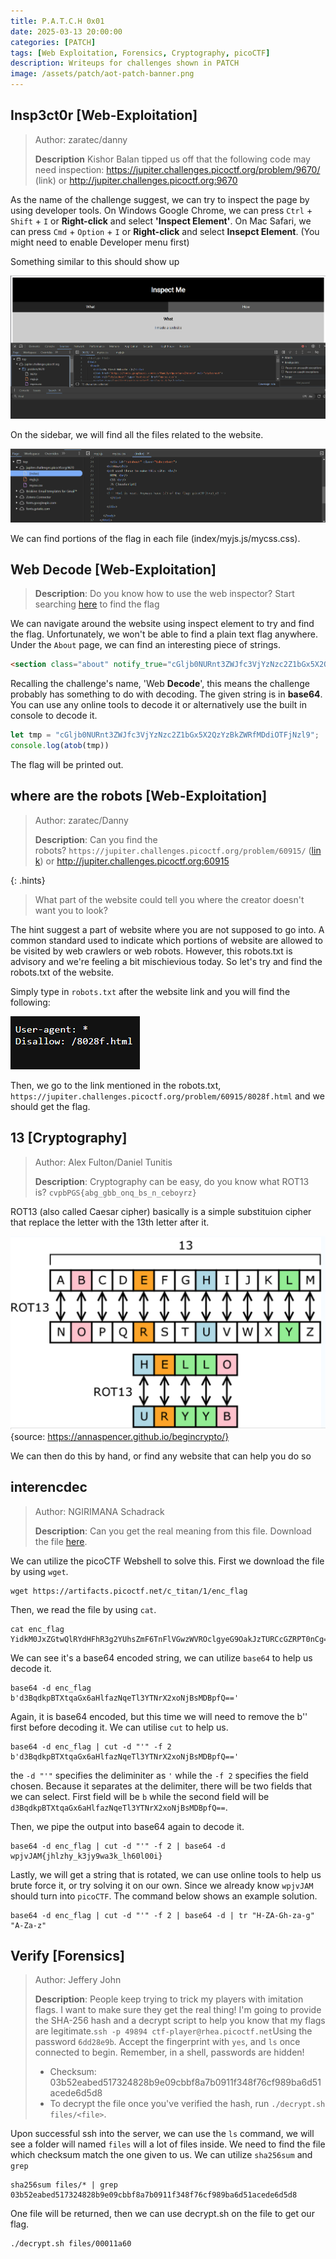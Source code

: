 ```yaml
---
title: P.A.T.C.H 0x01
date: 2025-03-13 20:00:00
categories: [PATCH]
tags: [Web Exploitation, Forensics, Cryptography, picoCTF]
description: Writeups for challenges shown in PATCH
image: /assets/patch/aot-patch-banner.png
---
```


## Insp3ct0r [Web-Exploitation]
> Author: zaratec/danny
>
> **Description**
> Kishor Balan tipped us off that the following code may need inspection: https://jupiter.challenges.picoctf.org/problem/9670/ (link) or http://jupiter.challenges.picoctf.org:9670

As the name of the challenge suggest, we can try to inspect the page by using developer tools.
On Windows Google Chrome, we can press `Ctrl` + `Shift` + `I` or **Right-click** and select **'Inspect Element'**.
On Mac Safari, we can press `Cmd` + `Option` + `I` or **Right-click** and select **Insepct Element**. (You might need to enable Developer menu first)

Something similar to this should show up

![inspect-website.png](/assets/patch/0x01/inspect-website.png)

On the sidebar, we will find all the files related to the website. 

![inspect-files.png](/assets/patch/0x01/inspect-file.png)

We can find portions of the flag in each file (index/myjs.js/mycss.css).


## Web Decode [Web-Exploitation]
> **Description**:
> Do you know how to use the web inspector?
> Start searching [here](http://titan.picoctf.net:64018/) to find the flag

We can navigate around the website using inspect element to try and find the flag. Unfortunately, we won't be able to find a plain text flag anywhere. Under the `About` page, we can find an interesting piece of strings.

```html
<section class="about" notify_true="cGljb0NURnt3ZWJfc3VjYzNzc2Z1bGx5X2QzYzBkZWRfMDdiOTFjNzl9">
```

Recalling the challenge's name, 'Web **Decode**', this means the challenge probably has something to do with decoding. The given string is in **base64**. You can use any online tools to decode it or alternatively use the built in console to decode it.

```javascript
let tmp = "cGljb0NURnt3ZWJfc3VjYzNzc2Z1bGx5X2QzYzBkZWRfMDdiOTFjNzl9";
console.log(atob(tmp))
```

The flag will be printed out. 


## where are the robots [Web-Exploitation]
> Author: zaratec/Danny
> 
> **Description**:
> Can you find the robots? `https://jupiter.challenges.picoctf.org/problem/60915/` ([link](https://jupiter.challenges.picoctf.org/problem/60915/)) or http://jupiter.challenges.picoctf.org:60915

{: .hints}
> What part of the website could tell you where the creator doesn't want you to look?

The hint suggest a part of website where you are not supposed to go into. A common standard used to indicate which portions of website are allowed to be visited by web crawlers or web robots. However, this robots.txt is advisory and we're feeling a bit mischievious today. So let's try and find the robots.txt of the website. 

Simply type in `robots.txt` after the website link and you will find the following:

![robots.png](/assets/patch/0x01/robots.png)

Then, we go to the link mentioned in the robots.txt, `https://jupiter.challenges.picoctf.org/problem/60915/8028f.html` and we should get the flag.


## 13 [Cryptography]
> Author: Alex Fulton/Daniel Tunitis
>
> **Description**:
> Cryptography can be easy, do you know what ROT13 is? `cvpbPGS{abg_gbb_onq_bs_n_ceboyrz}`

ROT13 (also called Caesar cipher) basically is a simple substituion cipher that replace the letter with the 13th letter after it.

![rot13.png](/assets/patch/0x01/rot13.png) {source: https://annaspencer.github.io/begincrypto/}

We can then do this by hand, or find any website that can help you do so


## interencdec
> Author: NGIRIMANA Schadrack
>
> **Description**:
> Can you get the real meaning from this file. Download the file [here](https://artifacts.picoctf.net/c_titan/1/enc_flag).

We can utilize the picoCTF Webshell to solve this. First we download the file by using `wget`.

```shell
wget https://artifacts.picoctf.net/c_titan/1/enc_flag
```

Then, we read the file by using `cat`.

```shell
cat enc_flag
YidkM0JxZGtwQlRYdHFhR3g2YUhsZmF6TnFlVGwzWVROclgyeG9OakJzTURCcGZRPT0nCg==
```

We can see it's a base64 encoded string, we can utilize `base64` to help us decode it.

```shell
base64 -d enc_flag
b'd3BqdkpBTXtqaGx6aHlfazNqeTl3YTNrX2xoNjBsMDBpfQ=='
```

Again, it is base64 encoded, but this time we will need to remove the b'' first before decoding it. We can utilise `cut` to help us.

```shell
base64 -d enc_flag | cut -d "'" -f 2
b'd3BqdkpBTXtqaGx6aHlfazNqeTl3YTNrX2xoNjBsMDBpfQ=='
```

the `-d "'"` specifies the deliminiter as `'` while the `-f 2` specifies the field chosen. Because it separates at the delimiter, there will be two fields that we can select. First field will be `b` while the second field  will be `d3BqdkpBTXtqaGx6aHlfazNqeTl3YTNrX2xoNjBsMDBpfQ==`.

Then, we pipe the output into base64 again to decode it.

```shell
base64 -d enc_flag | cut -d "'" -f 2 | base64 -d 
wpjvJAM{jhlzhy_k3jy9wa3k_lh60l00i}
```

Lastly, we will get a string that is rotated, we can use online tools to help us brute force it, or try solving it on our own. Since we already know `wpjvJAM` should turn into `picoCTF`. The command below shows an example solution.

```shell
base64 -d enc_flag | cut -d "'" -f 2 | base64 -d | tr "H-ZA-Gh-za-g" "A-Za-z"
```


## Verify [Forensics]
> Author: Jeffery John
>
> **Description**:
> People keep trying to trick my players with imitation flags. I want to make sure they get the real thing! I'm going to provide the SHA-256 hash and a decrypt script to help you know that my flags are legitimate.`ssh -p 49894 ctf-player@rhea.picoctf.net`Using the password `6dd28e9b`. Accept the fingerprint with `yes`, and `ls` once connected to begin. Remember, in a shell, passwords are hidden!
> - Checksum: 03b52eabed517324828b9e09cbbf8a7b0911f348f76cf989ba6d51acede6d5d8
> - To decrypt the file once you've verified the hash, run `./decrypt.sh files/<file>`.

Upon successful ssh into the server, we can use the `ls` command, we will see a folder will named `files` will a lot of files inside. We need to find the file which checksum match the one given to us. We can utilize `sha256sum` and `grep`

```shell
sha256sum files/* | grep 03b52eabed517324828b9e09cbbf8a7b0911f348f76cf989ba6d51acede6d5d8
```

One file will be returned, then we can use decrypt.sh on the file to get our flag.

```shell
./decrypt.sh files/00011a60
```
